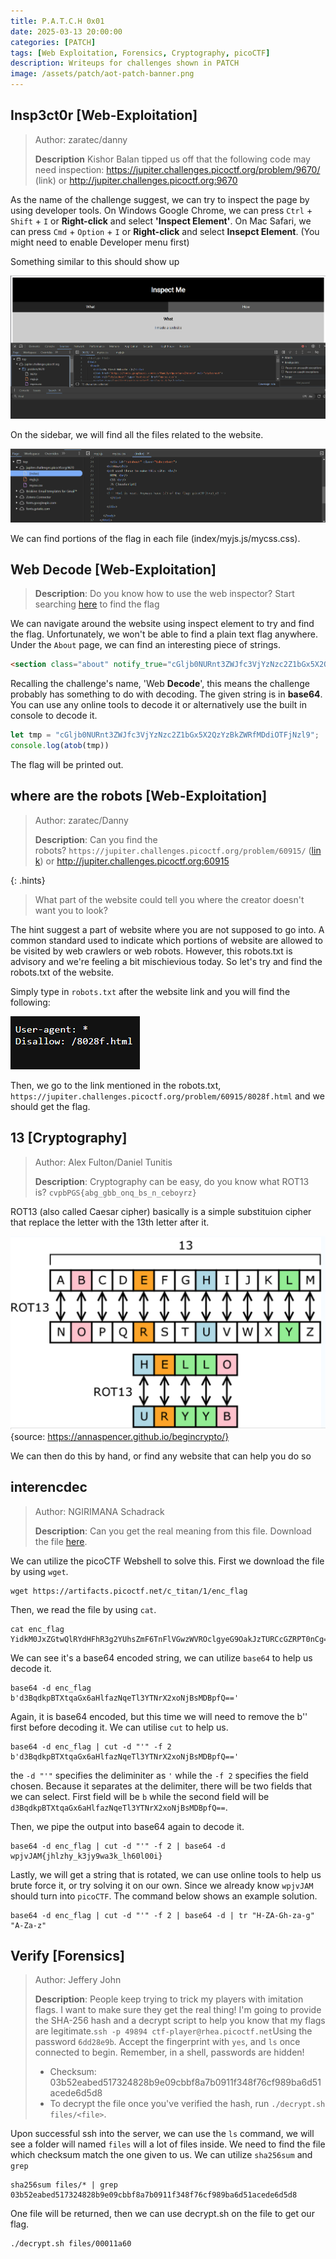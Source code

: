 ```yaml
---
title: P.A.T.C.H 0x01
date: 2025-03-13 20:00:00
categories: [PATCH]
tags: [Web Exploitation, Forensics, Cryptography, picoCTF]
description: Writeups for challenges shown in PATCH
image: /assets/patch/aot-patch-banner.png
---
```


## Insp3ct0r [Web-Exploitation]
> Author: zaratec/danny
>
> **Description**
> Kishor Balan tipped us off that the following code may need inspection: https://jupiter.challenges.picoctf.org/problem/9670/ (link) or http://jupiter.challenges.picoctf.org:9670

As the name of the challenge suggest, we can try to inspect the page by using developer tools.
On Windows Google Chrome, we can press `Ctrl` + `Shift` + `I` or **Right-click** and select **'Inspect Element'**.
On Mac Safari, we can press `Cmd` + `Option` + `I` or **Right-click** and select **Insepct Element**. (You might need to enable Developer menu first)

Something similar to this should show up

![inspect-website.png](/assets/patch/0x01/inspect-website.png)

On the sidebar, we will find all the files related to the website. 

![inspect-files.png](/assets/patch/0x01/inspect-file.png)

We can find portions of the flag in each file (index/myjs.js/mycss.css).


## Web Decode [Web-Exploitation]
> **Description**:
> Do you know how to use the web inspector?
> Start searching [here](http://titan.picoctf.net:64018/) to find the flag

We can navigate around the website using inspect element to try and find the flag. Unfortunately, we won't be able to find a plain text flag anywhere. Under the `About` page, we can find an interesting piece of strings.

```html
<section class="about" notify_true="cGljb0NURnt3ZWJfc3VjYzNzc2Z1bGx5X2QzYzBkZWRfMDdiOTFjNzl9">
```

Recalling the challenge's name, 'Web **Decode**', this means the challenge probably has something to do with decoding. The given string is in **base64**. You can use any online tools to decode it or alternatively use the built in console to decode it.

```javascript
let tmp = "cGljb0NURnt3ZWJfc3VjYzNzc2Z1bGx5X2QzYzBkZWRfMDdiOTFjNzl9";
console.log(atob(tmp))
```

The flag will be printed out. 


## where are the robots [Web-Exploitation]
> Author: zaratec/Danny
> 
> **Description**:
> Can you find the robots? `https://jupiter.challenges.picoctf.org/problem/60915/` ([link](https://jupiter.challenges.picoctf.org/problem/60915/)) or http://jupiter.challenges.picoctf.org:60915

{: .hints}
> What part of the website could tell you where the creator doesn't want you to look?

The hint suggest a part of website where you are not supposed to go into. A common standard used to indicate which portions of website are allowed to be visited by web crawlers or web robots. However, this robots.txt is advisory and we're feeling a bit mischievious today. So let's try and find the robots.txt of the website. 

Simply type in `robots.txt` after the website link and you will find the following:

![robots.png](/assets/patch/0x01/robots.png)

Then, we go to the link mentioned in the robots.txt, `https://jupiter.challenges.picoctf.org/problem/60915/8028f.html` and we should get the flag.


## 13 [Cryptography]
> Author: Alex Fulton/Daniel Tunitis
>
> **Description**:
> Cryptography can be easy, do you know what ROT13 is? `cvpbPGS{abg_gbb_onq_bs_n_ceboyrz}`

ROT13 (also called Caesar cipher) basically is a simple substituion cipher that replace the letter with the 13th letter after it.

![rot13.png](/assets/patch/0x01/rot13.png) {source: https://annaspencer.github.io/begincrypto/}

We can then do this by hand, or find any website that can help you do so


## interencdec
> Author: NGIRIMANA Schadrack
>
> **Description**:
> Can you get the real meaning from this file. Download the file [here](https://artifacts.picoctf.net/c_titan/1/enc_flag).

We can utilize the picoCTF Webshell to solve this. First we download the file by using `wget`.

```shell
wget https://artifacts.picoctf.net/c_titan/1/enc_flag
```

Then, we read the file by using `cat`.

```shell
cat enc_flag
YidkM0JxZGtwQlRYdHFhR3g2YUhsZmF6TnFlVGwzWVROclgyeG9OakJzTURCcGZRPT0nCg==
```

We can see it's a base64 encoded string, we can utilize `base64` to help us decode it.

```shell
base64 -d enc_flag
b'd3BqdkpBTXtqaGx6aHlfazNqeTl3YTNrX2xoNjBsMDBpfQ=='
```

Again, it is base64 encoded, but this time we will need to remove the b'' first before decoding it. We can utilise `cut` to help us.

```shell
base64 -d enc_flag | cut -d "'" -f 2
b'd3BqdkpBTXtqaGx6aHlfazNqeTl3YTNrX2xoNjBsMDBpfQ=='
```

the `-d "'"` specifies the deliminiter as `'` while the `-f 2` specifies the field chosen. Because it separates at the delimiter, there will be two fields that we can select. First field will be `b` while the second field  will be `d3BqdkpBTXtqaGx6aHlfazNqeTl3YTNrX2xoNjBsMDBpfQ==`.

Then, we pipe the output into base64 again to decode it.

```shell
base64 -d enc_flag | cut -d "'" -f 2 | base64 -d 
wpjvJAM{jhlzhy_k3jy9wa3k_lh60l00i}
```

Lastly, we will get a string that is rotated, we can use online tools to help us brute force it, or try solving it on our own. Since we already know `wpjvJAM` should turn into `picoCTF`. The command below shows an example solution.

```shell
base64 -d enc_flag | cut -d "'" -f 2 | base64 -d | tr "H-ZA-Gh-za-g" "A-Za-z"
```


## Verify [Forensics]
> Author: Jeffery John
>
> **Description**:
> People keep trying to trick my players with imitation flags. I want to make sure they get the real thing! I'm going to provide the SHA-256 hash and a decrypt script to help you know that my flags are legitimate.`ssh -p 49894 ctf-player@rhea.picoctf.net`Using the password `6dd28e9b`. Accept the fingerprint with `yes`, and `ls` once connected to begin. Remember, in a shell, passwords are hidden!
> - Checksum: 03b52eabed517324828b9e09cbbf8a7b0911f348f76cf989ba6d51acede6d5d8
> - To decrypt the file once you've verified the hash, run `./decrypt.sh files/<file>`.

Upon successful ssh into the server, we can use the `ls` command, we will see a folder will named `files` will a lot of files inside. We need to find the file which checksum match the one given to us. We can utilize `sha256sum` and `grep`

```shell
sha256sum files/* | grep 03b52eabed517324828b9e09cbbf8a7b0911f348f76cf989ba6d51acede6d5d8
```

One file will be returned, then we can use decrypt.sh on the file to get our flag.

```shell
./decrypt.sh files/00011a60
```
